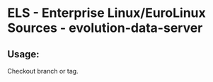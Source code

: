 # ELS - Enterprise Linux/EuroLinux Sources - evolution-data-server 
## Usage:
  Checkout branch or tag.
